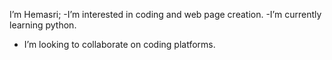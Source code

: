 I’m Hemasri;
-I’m interested in coding and web page creation.
-I’m currently learning python.
- I’m looking to collaborate on coding platforms.

<!---
Hema-209/Hema-209 is a ✨ special ✨ repository because its `README.md` (this file) appears on your GitHub profile.
You can click the Preview link to take a look at your changes.
--->
